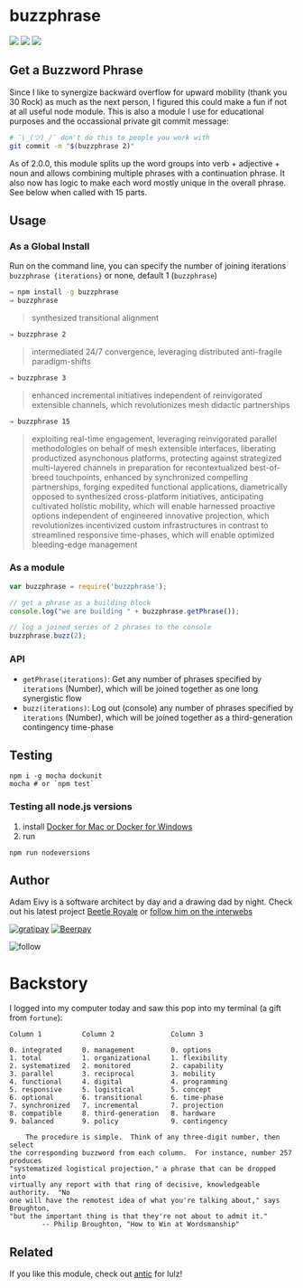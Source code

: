 # buzzphrase
[![](https://img.shields.io/npm/dm/buzzphrase.svg?style=flat)](https://www.npmjs.org/package/buzzphrase)
[![](https://img.shields.io/npm/v/buzzphrase.svg?style=flat)](https://www.npmjs.org/package/buzzphrase)
[![](https://img.shields.io/david/atomantic/buzzphrase.svg?style=flat)](https://www.npmjs.org/package/buzzphrase)

## Get a Buzzword Phrase

Since I like to synergize backward overflow for upward mobility (thank you 30 Rock) as much as the next person, I figured this could make a fun if not at all useful node module. This is also a module I use for educational purposes and the occassional private git commit message:

```bash
# ¯\_(ツ)_/¯ don't do this to people you work with
git commit -m "$(buzzphrase 2)"
```

As of 2.0.0, this module splits up the word groups into verb + adjective + noun and allows combining multiple phrases with a continuation phrase. It also now has logic to make each word mostly unique in the overall phrase. See below when called with 15 parts.

## Usage

### As a Global Install

Run on the command line, you can specify the number of joining iterations `buzzphrase {iterations}` or none, default 1 (`buzzphrase`)
```bash
⇒ npm install -g buzzphrase
⇒ buzzphrase
```
> synthesized transitional alignment

```bash
⇒ buzzphrase 2
```
> intermediated 24/7 convergence, leveraging distributed anti-fragile paradigm-shifts

```bash
⇒ buzzphrase 3
```
> enhanced incremental initiatives independent of reinvigorated extensible channels, which revolutionizes mesh didactic partnerships

```bash
⇒ buzzphrase 15
```
> exploiting real-time engagement, leveraging reinvigorated parallel methodologies on behalf of mesh extensible interfaces, liberating productized asynchonous platforms, protecting against strategized multi-layered channels in preparation for recontextualized best-of-breed touchpoints, enhanced by synchronized compelling partnerships, forging expedited functional applications, diametrically opposed to synthesized cross-platform initiatives, anticipating cultivated holistic mobility, which will enable harnessed proactive options independent of engineered innovative projection, which revolutionizes incentivized custom infrastructures in contrast to streamlined responsive time-phases, which will enable optimized bleeding-edge management

### As a module
```javascript
var buzzphrase = require('buzzphrase');

// get a phrase as a building block
console.log("we are building " + buzzphrase.getPhrase());

// log a joined series of 2 phrases to the console
buzzphrase.buzz(2);
```

### API

- `getPhrase(iterations)`: Get any number of phrases specified by `iterations` (Number), which will be joined together as one long synergistic flow
- `buzz(iterations)`: Log out (console) any number of phrases specified by `iterations` (Number), which will be joined together as a third-generation contingency time-phase

## Testing
```
npm i -g mocha dockunit
mocha # or `npm test`
```

### Testing all node.js versions
1. install [Docker for Mac or Docker for Windows](https://beta.docker.com/)
2. run
```
npm run nodeversions
```

## Author

Adam Eivy is a software architect by day and a drawing dad by night. Check out his latest project [Beetle Royale](http://beetleroyale.com) or [follow him on the interwebs](http://adameivy.com)

[![gratipay](https://img.shields.io/gratipay/antic.svg?style=flat)](https://gratipay.com/antic)
[![Beerpay](https://beerpay.io/atomantic/buzzphrase/badge.svg?style=flat-square)](https://beerpay.io/atomantic/buzzphrase)

![follow](https://img.shields.io/twitter/follow/antic.svg?style=social&label=Follow)

# Backstory
I logged into my computer today and saw this pop into my terminal (a gift from `fortune`):

```
Column 1          Column 2              Column 3

0. integrated     0. management         0. options
1. total          1. organizational     1. flexibility
2. systematized   2. monitored          2. capability
3. parallel       3. reciprocal         3. mobility
4. functional     4. digital            4. programming
5. responsive     5. logistical         5. concept
6. optional       6. transitional       6. time-phase
7. synchronized   7. incremental        7. projection
8. compatible     8. third-generation   8. hardware
9. balanced       9. policy             9. contingency

    The procedure is simple.  Think of any three-digit number, then select
the corresponding buzzword from each column.  For instance, number 257 produces
"systematized logistical projection," a phrase that can be dropped into
virtually any report with that ring of decisive, knowledgeable authority.  "No
one will have the remotest idea of what you're talking about," says Broughton,
"but the important thing is that they're not about to admit it."
        -- Philip Broughton, "How to Win at Wordsmanship"

```


## Related

If you like this module, check out [antic](https://www.npmjs.com/package/antic) for lulz!
